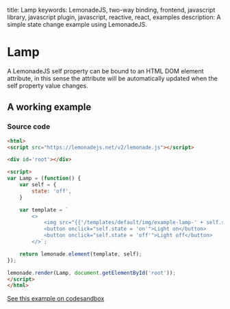 title: Lamp
keywords: LemonadeJS, two-way binding, frontend, javascript library, javascript plugin, javascript, reactive, react, examples
description: A simple state change example using LemonadeJS.

Lamp
====

A LemonadeJS self property can be bound to an HTML DOM element attribute, in this sense the attribute will be automatically updated when the self property value changes.  
  

A working example
-----------------

  

### Source code

```html
<html>
<script src="https://lemonadejs.net/v2/lemonade.js"></script>

<div id='root'></div>

<script>
var Lamp = (function() {
    var self = {
        state: 'off',
    }

    var template = `
        <>
            <img src="{{'/templates/default/img/example-lamp-' + self.state + '.jpg'}}"><br/>
            <button onclick="self.state = 'on'">Light on</button>
            <button onclick="self.state = 'off'">Light off</button>
        </>`;

    return lemonade.element(template, self);
});

lemonade.render(Lamp, document.getElementById('root'));
</script>
</html>
```

[See this example on codesandbox](https://codesandbox.io/s/lemonadejs-reactive-library-update-attributes-74g67)